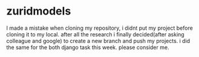 # zuridmodels
I made a mistake when cloning my repository, i didnt put my project before cloning it to my local. after all the research i finally 
decided(after asking colleague and google) to create a new branch and push my projects. i did the same for the both django task this week.
please consider me.

